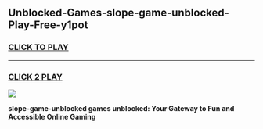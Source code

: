 
## Unblocked-Games-slope-game-unblocked-Play-Free-y1pot
<h3>
<a href="https://premium76.site?title=slope-game-unblocked&ref=12A">CLICK TO PLAY</a></h3>
<hr>

<h3>
<a href="https://premium76.site?title=slope-game-unblocked&ref=12A">CLICK 2 PLAY</a>
  
</h3>

<a href="https://premium76.site?title=slope-game-unblocked&ref=12A"><img src="https://clearcache.store/games.png"></a>


**slope-game-unblocked games unblocked: Your Gateway to Fun and Accessible Online Gaming**
